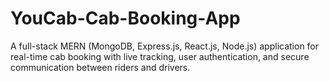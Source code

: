 # YouCab-Cab-Booking-App
A full-stack MERN (MongoDB, Express.js, React.js, Node.js) application for real-time cab booking with live tracking, user authentication, and secure communication between riders and drivers.
